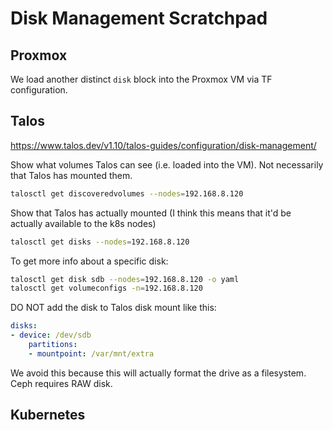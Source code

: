 # Disk Management Scratchpad

## Proxmox

We load another distinct `disk` block into the Proxmox VM via TF configuration.

## Talos

<https://www.talos.dev/v1.10/talos-guides/configuration/disk-management/>

Show what volumes Talos can see (i.e. loaded into the VM). Not necessarily that Talos has mounted them.

```bash
talosctl get discoveredvolumes --nodes=192.168.8.120
```

Show that Talos has actually mounted (I think this means that it'd be actually available to the k8s nodes)

```bash
talosctl get disks --nodes=192.168.8.120
```

To get more info about a specific disk:

```bash
talosctl get disk sdb --nodes=192.168.8.120 -o yaml
talosctl get volumeconfigs -n=192.168.8.120
```

DO NOT add the disk to Talos disk mount like this:

```yaml
disks:
- device: /dev/sdb
    partitions:
    - mountpoint: /var/mnt/extra
```

We avoid this because this will actually format the drive as a filesystem. Ceph requires RAW disk.

## Kubernetes
